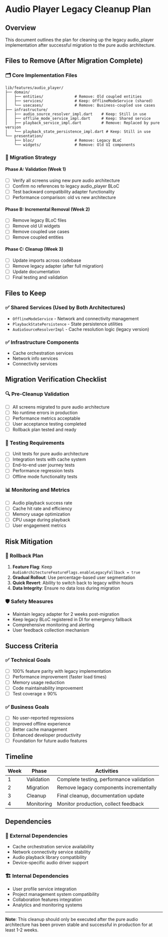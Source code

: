 # Audio Player Legacy Cleanup Plan

## Overview
This document outlines the plan for cleaning up the legacy audio_player implementation after successful migration to the pure audio architecture.

## Files to Remove (After Migration Complete)

### 🗂️ Core Implementation Files
```
lib/features/audio_player/
├── domain/
│   ├── entities/              # Remove: Old coupled entities
│   ├── services/              # Keep: OfflineModeService (shared)
│   └── usecases/              # Remove: Business-coupled use cases
├── infrastructure/
│   ├── audio_source_resolver_impl.dart    # Keep: Still in use
│   ├── offline_mode_service_impl.dart     # Keep: Shared service
│   ├── playback_service_impl.dart         # Remove: Replaced by pure version
│   └── playback_state_persistence_impl.dart # Keep: Still in use
└── presentation/
    ├── bloc/                  # Remove: Legacy BLoC
    └── widgets/               # Remove: Old UI components
```

### 🔄 Migration Strategy

#### Phase A: Validation (Week 1)
- [ ] Verify all screens using new pure audio architecture
- [ ] Confirm no references to legacy audio_player BLoC
- [ ] Test backward compatibility adapter functionality
- [ ] Performance comparison: old vs new architecture

#### Phase B: Incremental Removal (Week 2)
- [ ] Remove legacy BLoC files
- [ ] Remove old UI widgets
- [ ] Remove coupled use cases
- [ ] Remove coupled entities

#### Phase C: Cleanup (Week 3)
- [ ] Update imports across codebase
- [ ] Remove legacy adapter (after full migration)
- [ ] Update documentation
- [ ] Final testing and validation

## Files to Keep

### ✅ Shared Services (Used by Both Architectures)
- `OfflineModeService` - Network and connectivity management
- `PlaybackStatePersistence` - State persistence utilities
- `AudioSourceResolverImpl` - Cache resolution logic (legacy version)

### ✅ Infrastructure Components
- Cache orchestration services
- Network info services
- Connectivity services

## Migration Verification Checklist

### 🔍 Pre-Cleanup Validation
- [ ] All screens migrated to pure audio architecture
- [ ] No runtime errors in production
- [ ] Performance metrics acceptable
- [ ] User acceptance testing completed
- [ ] Rollback plan tested and ready

### 🧪 Testing Requirements
- [ ] Unit tests for pure audio architecture
- [ ] Integration tests with cache system
- [ ] End-to-end user journey tests
- [ ] Performance regression tests
- [ ] Offline mode functionality tests

### 📊 Monitoring and Metrics
- [ ] Audio playback success rate
- [ ] Cache hit rate and efficiency
- [ ] Memory usage optimization
- [ ] CPU usage during playback
- [ ] User engagement metrics

## Risk Mitigation

### 🚨 Rollback Plan
1. **Feature Flag**: Keep `AudioArchitectureFeatureFlags.enableLegacyFallback = true`
2. **Gradual Rollout**: Use percentage-based user segmentation
3. **Quick Revert**: Ability to switch back to legacy within hours
4. **Data Integrity**: Ensure no data loss during migration

### 🛡️ Safety Measures
- Maintain legacy adapter for 2 weeks post-migration
- Keep legacy BLoC registered in DI for emergency fallback
- Comprehensive monitoring and alerting
- User feedback collection mechanism

## Success Criteria

### ✅ Technical Goals
- [ ] 100% feature parity with legacy implementation
- [ ] Performance improvement (faster load times)
- [ ] Memory usage reduction
- [ ] Code maintainability improvement
- [ ] Test coverage ≥ 90%

### ✅ Business Goals
- [ ] No user-reported regressions
- [ ] Improved offline experience
- [ ] Better cache management
- [ ] Enhanced developer productivity
- [ ] Foundation for future audio features

## Timeline

| Week | Phase | Activities |
|------|-------|------------|
| 1 | Validation | Complete testing, performance validation |
| 2 | Migration | Remove legacy components incrementally |
| 3 | Cleanup | Final cleanup, documentation update |
| 4 | Monitoring | Monitor production, collect feedback |

## Dependencies

### 🔗 External Dependencies
- Cache orchestration service availability
- Network connectivity service stability
- Audio playback library compatibility
- Device-specific audio driver support

### 🏗️ Internal Dependencies
- User profile service integration
- Project management system compatibility
- Collaboration features integration
- Analytics and monitoring systems

---

**Note**: This cleanup should only be executed after the pure audio architecture has been proven stable and successful in production for at least 1-2 weeks.